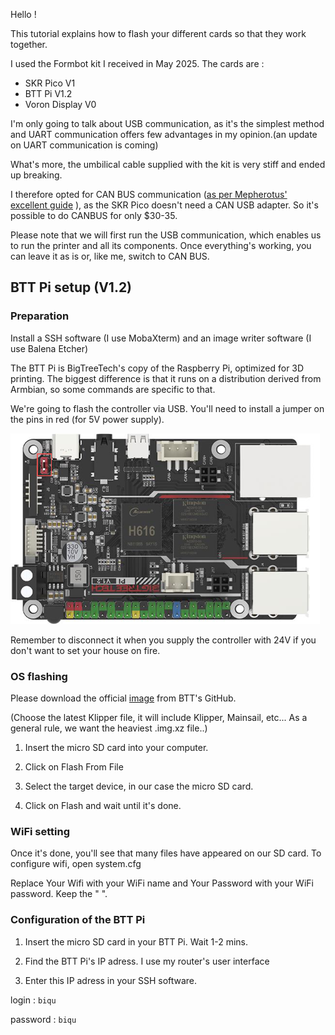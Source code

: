 Hello !

This tutorial explains how to flash your different cards so that they work together.

I used the Formbot kit I received in May 2025. The cards are :
  - SKR Pico V1
  - BTT Pi V1.2
  - Voron Display V0

I'm only going to talk about USB communication, as it's the simplest method and UART communication offers few advantages in my opinion.(an update on UART communication is coming)

What's more, the umbilical cable supplied with the kit is very stiff and ended up breaking.

I therefore opted for CAN BUS communication ([as per Mepherotus' excellent guide](https://github.com/rootiest/zippy_guides/blob/main/guides/pico_can.md)
), as the SKR Pico doesn't need a CAN USB adapter. So it's possible to do CANBUS for only $30-35.

Please note that we will first run the USB communication, which enables us to run the printer and all its components. Once everything's working, you can leave it as is or, like me, switch to CAN BUS.

## BTT Pi setup (V1.2)

### Preparation

Install a SSH software (I use MobaXterm) and an image writer software (I use Balena Etcher)

The BTT Pi is BigTreeTech's copy of the Raspberry Pi, optimized for 3D printing. The biggest difference is that it runs on a distribution derived from Armbian, so some commands are specific to that.

We're going to flash the controller via USB. You'll need to install a jumper on the pins in red (for 5V power supply).

![5V Jumper](Images/BTT-5V-JUMPER.png)

Remember to disconnect it when you supply the controller with 24V if you don't want to set your house on fire.

### OS flashing

Please download the official [image](https://github.com/bigtreetech/CB1/releases) from BTT's GitHub.

(Choose the latest Klipper file, it will include Klipper, Mainsail, etc... As a general rule, we want the heaviest .img.xz file..)

1) Insert the micro SD card into your computer.

2) Click on Flash From File

3) Select the target device, in our case the micro SD card.

4) Click on Flash and wait until it's done.

### WiFi setting

Once it's done, you'll see that many files have appeared on our SD card. To configure wifi, open system.cfg

Replace Your Wifi with your WiFi name and Your Password with your WiFi password. Keep the " ".

### Configuration of the BTT Pi

1) Insert the micro SD card in your BTT Pi. Wait 1-2 mins.

2) Find the BTT Pi's IP adress. I use my router's user interface

3) Enter this IP adress in your SSH software.

login : `biqu`

password : `biqu`


